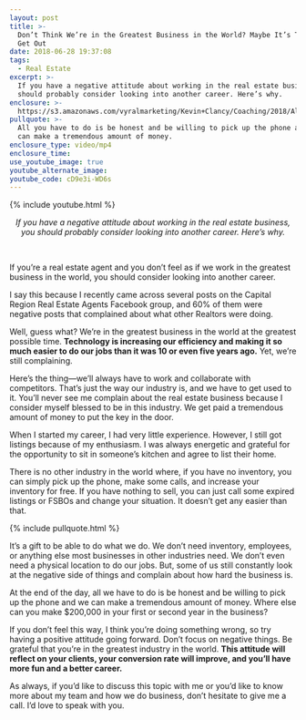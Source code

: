 ```yaml
---
layout: post
title: >-
  Don’t Think We’re in the Greatest Business in the World? Maybe It’s Time to
  Get Out
date: 2018-06-28 19:37:08
tags:
  - Real Estate
excerpt: >-
  If you have a negative attitude about working in the real estate business, you
  should probably consider looking into another career. Here’s why.
enclosure: >-
  https://s3.amazonaws.com/vyralmarketing/Kevin+Clancy/Coaching/2018/Albany+Real+Estate+Agent-+negative+attitudes.mp4
pullquote: >-
  All you have to do is be honest and be willing to pick up the phone and you
  can make a tremendous amount of money.
enclosure_type: video/mp4
enclosure_time:
use_youtube_image: true
youtube_alternate_image:
youtube_code: cD9e3i-WD6s
---
```


{% include youtube.html %}

<p style="text-align: center;"><em>If you have a negative attitude about working in the real estate business, you should probably consider looking into another career. Here’s why.</em></p>

<center>&nbsp;</center>

If you’re a real estate agent and you don’t feel as if we work in the greatest business in the world, you should consider looking into another career.&nbsp;

I say this because I recently came across several posts on the Capital Region Real Estate Agents Facebook group, and 60% of them were negative posts that complained about what other Realtors were doing.&nbsp;

Well, guess what? We’re in the greatest business in the world at the greatest possible time. **Technology is increasing our efficiency and making it so much easier to do our jobs than it was 10 or even five years ago.** Yet, we’re still complaining.&nbsp;

Here’s the thing—we’ll always have to work and collaborate with competitors. That’s just the way our industry is, and we have to get used to it. You’ll never see me complain about the real estate business because I consider myself blessed to be in this industry. We get paid a tremendous amount of money to put the key in the door.

When I started my career, I had very little experience. However, I still got listings because of my enthusiasm. I was always energetic and grateful for the opportunity to sit in someone’s kitchen and agree to list their home.&nbsp;

There is no other industry in the world where, if you have no inventory, you can simply pick up the phone, make some calls, and increase your inventory for free. If you have nothing to sell, you can just call some expired listings or FSBOs and change your situation. It doesn’t get any easier than that.&nbsp;

{% include pullquote.html %}

It’s a gift to be able to do what we do. We don’t need inventory, employees, or anything else most businesses in other industries need. We don’t even need a physical location to do our jobs. But, some of us still constantly look at the negative side of things and complain about how hard the business is.

At the end of the day, all we have to do is be honest and be willing to pick up the phone and we can make a tremendous amount of money. Where else can you make $200,000 in your first or second year in the business?

If you don’t feel this way, I think you’re doing something wrong, so try having a positive attitude going forward. Don’t focus on negative things. Be grateful that you’re in the greatest industry in the world. **This attitude will reflect on your clients, your conversion rate will improve, and you’ll have more fun and a better career.**

As always, if you’d like to discuss this topic with me or you’d like to know more about my team and how we do business, don’t hesitate to give me a call. I’d love to speak with you.